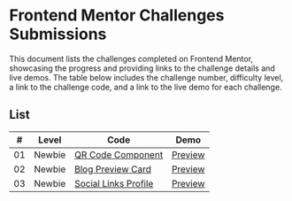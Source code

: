 # Frontend Mentor Challenges Submissions

This document lists the challenges completed on Frontend Mentor, showcasing the progress and providing links to the challenge details and live demos. The table below includes the challenge number, difficulty level, a link to the challenge code, and a link to the live demo for each challenge.

## List

| #   | Level  | Code                                                       | Demo                                                                                              |
| --- | ------ | ---------------------------------------------------------- | ------------------------------------------------------------------------------------------------- |
| 01  | Newbie | [QR Code Component](./src/newbie/qr-code-component/)       | [Preview](https://ahmedsomaa.github.io/frontendmentor-challengs/src/newbie/qr-code-component/)    |
| 02  | Newbie | [Blog Preview Card](./src/newbie/blog-preview-card/)       | [Preview](https://ahmedsomaa.github.io/frontendmentor-challengs/src/newbie/blog-preview-card/)    |
| 03  | Newbie | [Social Links Profile](./src/newbie/social-links-profile/) | [Preview](https://ahmedsomaa.github.io/frontendmentor-challengs/src/newbie/social-links-profile/) |

